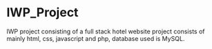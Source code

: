 # IWP_Project
IWP project consisting of a full stack hotel website
project consists of mainly html, css, javascript and php, database used is MySQL.
